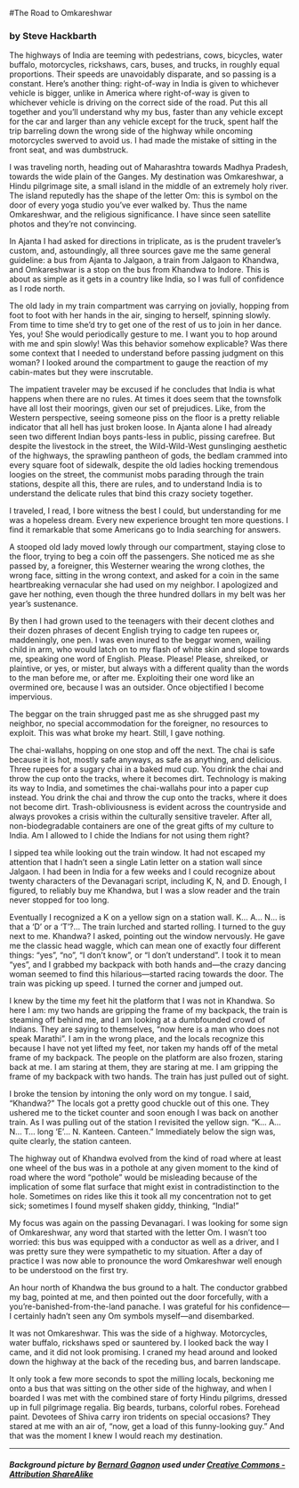 #The Road to Omkareshwar
### by Steve Hackbarth

The highways of India are teeming with pedestrians, cows, bicycles, water buffalo, motorcycles, rickshaws, cars, buses, and trucks, in roughly equal proportions. Their speeds are unavoidably disparate, and so passing is a constant. Here’s another thing: right-of-way in India is given to whichever vehicle is bigger, unlike in America where right-of-way is given to whichever vehicle is driving on the correct side of the road. Put this all together and you’ll understand why my bus, faster than any vehicle except for the car and larger than any vehicle except for the truck, spent half the trip barreling down the wrong side of the highway while oncoming motorcycles swerved to avoid us. I had made the mistake of sitting in the front seat, and was dumbstruck.

I was traveling north, heading out of Maharashtra towards Madhya Pradesh, towards the wide plain of the Ganges. My destination was Omkareshwar, a Hindu pilgrimage site, a small island in the middle of an extremely holy river. The island reputedly has the shape of the letter Om: this is symbol on the door of every yoga studio you’ve ever walked by. Thus the name Omkareshwar, and the religious significance. I have since seen satellite photos and they’re not convincing.

In Ajanta I had asked for directions in triplicate, as is the prudent traveler’s custom, and, astoundingly, all three sources gave me the same general guideline: a bus from Ajanta to Jalgaon, a train from Jalgaon to Khandwa, and Omkareshwar is a stop on the bus from Khandwa to Indore. This is about as simple as it gets in a country like India, so I was full of confidence as I rode north.

The old lady in my train compartment was carrying on jovially, hopping from foot to foot with her hands in the air, singing to herself, spinning slowly. From time to time she’d try to get one of the rest of us to join in her dance. Yes, you! She would periodically gesture to me. I want you to hop around with me and spin slowly! Was this behavior somehow explicable? Was there some context that I needed to understand before passing judgment on this woman? I looked around the compartment to gauge the reaction of my cabin-mates but they were inscrutable.

The impatient traveler may be excused if he concludes that India is what happens when there are no rules. At times it does seem that the townsfolk have all lost their moorings, given our set of prejudices. Like, from the Western perspective, seeing someone piss on the floor is a pretty reliable indicator that all hell has just broken loose. In Ajanta alone I had already seen two different Indian boys pants-less in public, pissing carefree. But despite the livestock in the street, the Wild-Wild-West gunslinging aesthetic of the highways, the sprawling pantheon of gods, the bedlam crammed into every square foot of sidewalk, despite the old ladies hocking tremendous loogies on the street, the communist mobs parading through the train stations, despite all this, there are rules, and to understand India is to understand the delicate rules that bind this crazy society together.

I traveled, I read, I bore witness the best I could, but understanding for me was a hopeless dream. Every new experience brought ten more questions. I find it remarkable that some Americans go to India searching for answers.

A stooped old lady moved lowly through our compartment, staying close to the floor, trying to beg a coin off the passengers. She noticed me as she passed by, a foreigner, this Westerner wearing the wrong clothes, the wrong face, sitting in the wrong context, and asked for a coin in the same heartbreaking vernacular she had used on my neighbor. I apologized and gave her nothing, even though the three hundred dollars in my belt was her year’s sustenance.

By then I had grown used to the teenagers with their decent clothes and their dozen phrases of decent English trying to cadge ten rupees or, maddeningly, one pen. I was even inured to the beggar women, wailing child in arm, who would latch on to my flash of white skin and slope towards me, speaking one word of English. Please. Please! Please, shreiked, or plaintive, or yes, or mister, but always with a different quality than the words to the man before me, or after me. Exploiting their one word like an overmined ore, because I was an outsider. Once objectified I become impervious.

The beggar on the train shrugged past me as she shrugged past my neighbor, no special accommodation for the foreigner, no resources to exploit. This was what broke my heart. Still, I gave nothing.

The chai-wallahs, hopping on one stop and off the next. The chai is safe because it is hot, mostly safe anyways, as safe as anything, and delicious. Three rupees for a sugary chai in a baked mud cup. You drink the chai and throw the cup onto the tracks, where it becomes dirt. Technology is making its way to India, and sometimes the chai-wallahs pour into a paper cup instead. You drink the chai and throw the cup onto the tracks, where it does not become dirt. Trash-obliviousness is evident across the countryside and always provokes a crisis within the culturally sensitive traveler. After all, non-biodegradable containers are one of the great gifts of my culture to India. Am I allowed to I chide the Indians for not using them right?

I sipped tea while looking out the train window. It had not escaped my attention that I hadn’t seen a single Latin letter on a station wall since Jalgaon. I had been in India for a few weeks and I could recognize about twenty characters of the Devanagari script, including K, N, and D. Enough, I figured, to reliably buy me Khandwa, but I was a slow reader and the train never stopped for too long.

Eventually I recognized a K on a yellow sign on a station wall. K… A… N… is that a ‘D’ or a ‘T’?… The train lurched and started rolling. I turned to the guy next to me. Khandwa? I asked, pointing out the window nervously. He gave me the classic head waggle, which can mean one of exactly four different things: “yes”, “no”, “I don’t know”, or “I don’t understand”. I took it to mean “yes”, and I grabbed my backpack with both hands and—the crazy dancing woman seemed to find this hilarious—started racing towards the door. The train was picking up speed. I turned the corner and jumped out.

I knew by the time my feet hit the platform that I was not in Khandwa. So here I am: my two hands are gripping the frame of my backpack, the train is steaming off behind me, and I am looking at a dumbfounded crowd of Indians. They are saying to themselves, “now here is a man who does not speak Marathi”. I am in the wrong place, and the locals recognize this because I have not yet lifted my feet, nor taken my hands off of the metal frame of my backpack. The people on the platform are also frozen, staring back at me. I am staring at them, they are staring at me. I am gripping the frame of my backpack with two hands. The train has just pulled out of sight.

I broke the tension by intoning the only word on my tongue. I said, “Khandwa?” The locals got a pretty good chuckle out of this one. They ushered me to the ticket counter and soon enough I was back on another train. As I was pulling out of the station I revisited the yellow sign. “K… A… N… T… long ‘E’… N. Kanteen. Canteen.” Immediately below the sign was, quite clearly, the station canteen.

The highway out of Khandwa evolved from the kind of road where at least one wheel of the bus was in a pothole at any given moment to the kind of road where the word “pothole” would be misleading because of the implication of some flat surface that might exist in contradistinction to the hole. Sometimes on rides like this it took all my concentration not to get sick; sometimes I found myself shaken giddy, thinking, “India!”

My focus was again on the passing Devanagari. I was looking for some sign of Omkareshwar, any word that started with the letter Om. I wasn’t too worried: this bus was equipped with a conductor as well as a driver, and I was pretty sure they were sympathetic to my situation. After a day of practice I was now able to pronounce the word Omkareshwar well enough to be understood on the first try.

An hour north of Khandwa the bus ground to a halt. The conductor grabbed my bag, pointed at me, and then pointed out the door forcefully, with a you’re-banished-from-the-land panache. I was grateful for his confidence—I certainly hadn’t seen any Om symbols myself—and disembarked.

It was not Omkareshwar. This was the side of a highway. Motorcycles, water buffalo, rickshaws sped or sauntered by. I looked back the way I came, and it did not look promising. I craned my head around and looked down the highway at the back of the receding bus, and barren landscape.

It only took a few more seconds to spot the milling locals, beckoning me onto a bus that was sitting on the other side of the highway, and when I boarded I was met with the combined stare of forty Hindu pilgrims, dressed up in full pilgrimage regalia. Big beards, turbans, colorful robes. Forehead paint. Devotees of Shiva carry iron tridents on special occasions? They stared at me with an air of, “now, get a load of this funny-looking guy.” And that was the moment I knew I would reach my destination.

***
##### Background picture by [Bernard Gagnon](http://commons.wikimedia.org/wiki/File:Gomukh_ghat,_Omkareshwar_01.jpg) used under [Creative Commons - Attribution ShareAlike](http://creativecommons.org/licenses/by-sa/2.5/deed.en)
